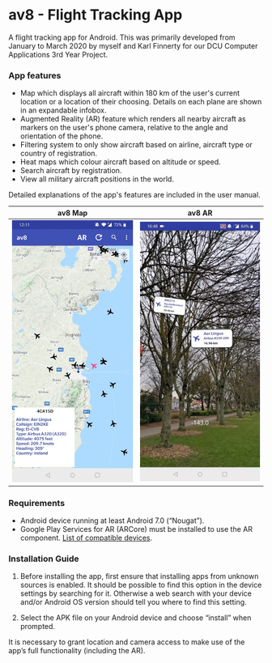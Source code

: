 # av8 - Flight Tracking App

A flight tracking app for Android. This was primarily developed from January to March 2020 by myself and Karl Finnerty for our DCU Computer Applications 3rd Year Project.

### App features

* Map which displays all aircraft within 180 km of the user's current location or a location of their choosing. Details on each plane are shown in an expandable infobox.
* Augmented Reality (AR) feature which renders all nearby aircraft as markers on the user's phone camera, relative to the angle and orientation of the phone.
* Filtering system to only show aircraft based on airline, aircraft type or country of registration.
* Heat maps which colour aircraft based on altitude or speed.
* Search aircraft by registration.
* View all military aircraft positions in the world.

Detailed explanations of the app's features are included in the user manual.

av8 Map                    |  av8 AR
:-------------------------:|:-------------------------:
![alt text](https://github.com/NiallS4/av8-Flight-Tracker/blob/master/user_manual/images/expanded_infobox.png?raw=true "av8 Map with Expanded Inbfobox")  |  ![alt text](https://github.com/NiallS4/av8-Flight-Tracker/blob/master/user_manual/images/ar1.png?raw=true "av8 AR Feature")

### Requirements

* Android device running at least Android 7.0 (“Nougat”).
* Google Play Services for AR (ARCore) must be installed to use the AR component. [List of compatible devices](https://developers.google.com/ar/discover/supported-devices).

### Installation Guide

1. Before installing the app, first ensure that installing apps from unknown sources is enabled. It should be possible to find this option in the device settings by searching for it. Otherwise a web search with your device and/or Android OS version should tell you where to find this setting.

2. Select the APK file on your Android device and choose “install” when prompted.

It is necessary to grant location and camera access to make use of the app’s full functionality (including the AR).
